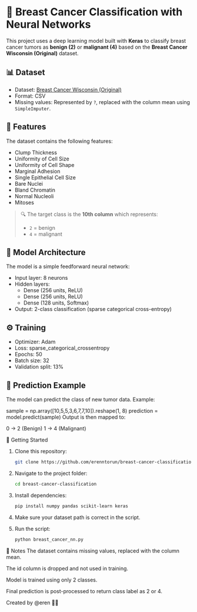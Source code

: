 # 🧠 Breast Cancer Classification with Neural Networks

This project uses a deep learning model built with **Keras** to classify breast cancer tumors as **benign (2)** or **malignant (4)** based on the **Breast Cancer Wisconsin (Original)** dataset.

## 📊 Dataset

- Dataset: [Breast Cancer Wisconsin (Original)](https://archive.ics.uci.edu/ml/datasets/Breast+Cancer+Wisconsin+%28Original%29)
- Format: CSV
- Missing values: Represented by `?`, replaced with the column mean using `SimpleImputer`.

## 🧪 Features

The dataset contains the following features:
- Clump Thickness
- Uniformity of Cell Size
- Uniformity of Cell Shape
- Marginal Adhesion
- Single Epithelial Cell Size
- Bare Nuclei
- Bland Chromatin
- Normal Nucleoli
- Mitoses

> 🔍 The target class is the **10th column** which represents:
> - `2` = benign  
> - `4` = malignant

## 🧠 Model Architecture
    
The model is a simple feedforward neural network:
- Input layer: 8 neurons
- Hidden layers:
  - Dense (256 units, ReLU)
  - Dense (256 units, ReLU)
  - Dense (128 units, Softmax)
- Output: 2-class classification (sparse categorical cross-entropy)

## ⚙️ Training

- Optimizer: Adam  
- Loss: sparse_categorical_crossentropy  
- Epochs: 50  
- Batch size: 32  
- Validation split: 13%

## 🧾 Prediction Example

The model can predict the class of new tumor data. Example:

sample = np.array([10,5,5,3,6,7,7,10]).reshape(1, 8)
prediction = model.predict(sample)
Output is then mapped to:

0 → 2 (Benign)
1 → 4 (Malignant)


🚀 Getting Started
1. Clone this repository:
   ```bash
   git clone https://github.com/erenntorun/breast-cancer-classification.git
   
2. Navigate to the project folder:
   ```bash
   cd breast-cancer-classification

3. Install dependencies:
   ```bash
   pip install numpy pandas scikit-learn keras

4. Make sure your dataset path is correct in the script.

5. Run the script:
   ```bash
   python breast_cancer_nn.py


📌 Notes
The dataset contains missing values, replaced with the column mean.

The id column is dropped and not used in training.

Model is trained using only 2 classes.

Final prediction is post-processed to return class label as 2 or 4.




Created by @eren 👨‍💻
